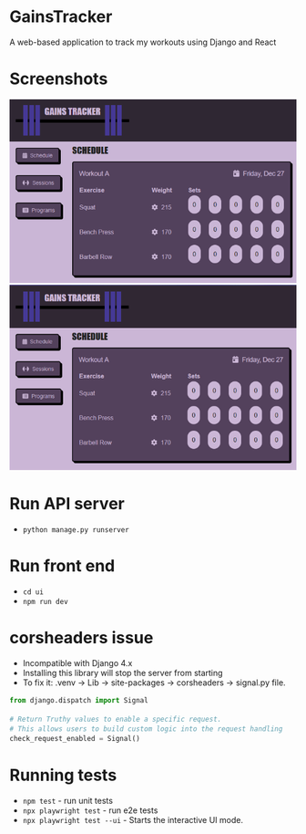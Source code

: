 # GainsTracker

A web-based application to track my workouts using Django and React

# Screenshots

![Schedule Page](screenshots/plum.png)
![Themes](screenshots/themes.gif)

# Run API server

- `python manage.py runserver`

# Run front end

- `cd ui`
- `npm run dev`

# corsheaders issue

- Incompatible with Django 4.x
- Installing this library will stop the server from starting
- To fix it: .venv -> Lib -> site-packages -> corsheaders -> signal.py file.

```py
from django.dispatch import Signal

# Return Truthy values to enable a specific request.
# This allows users to build custom logic into the request handling
check_request_enabled = Signal()
```

# Running tests

- `npm test` - run unit tests
- `npx playwright test` - run e2e tests
- `npx playwright test --ui` - Starts the interactive UI mode.

